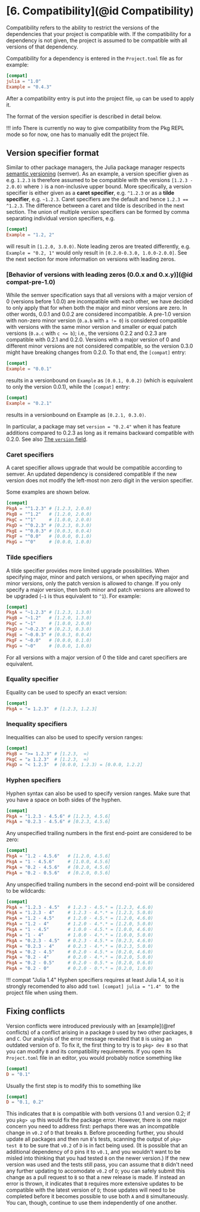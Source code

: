 # [**6.** Compatibility](@id Compatibility)

Compatibility refers to the ability to restrict the versions of the dependencies that your project is compatible with.
If the compatibility for a dependency is not given, the project is assumed to be compatible with all versions of that dependency.

Compatibility for a dependency is entered in the `Project.toml` file as for example:

```toml
[compat]
julia = "1.0"
Example = "0.4.3"
```

After a compatibility entry is put into the project file, `up` can be used to apply it.

The format of the version specifier is described in detail below.

!!! info
    There is currently no way to give compatibility from the Pkg REPL mode so for now, one has to manually edit the project file.

## Version specifier format

Similar to other package managers, the Julia package manager respects [semantic versioning](https://semver.org/) (semver).
As an example, a version specifier given as e.g. `1.2.3` is therefore assumed to be compatible with the versions `[1.2.3 - 2.0.0)` where `)` is a non-inclusive upper bound.
More specifically, a version specifier is either given as a **caret specifier**, e.g. `^1.2.3`  or as a **tilde specifier**, e.g. `~1.2.3`.
Caret specifiers are the default and hence `1.2.3 == ^1.2.3`. The difference between a caret and tilde is described in the next section.
The union of multiple version specifiers can be formed by comma separating individual version specifiers, e.g.
```toml
[compat]
Example = "1.2, 2"
```
will result in `[1.2.0, 3.0.0)`.  Note leading zeros are treated differently, e.g. `Example = "0.2, 1"` would only result in `[0.2.0-0.3.0, 1.0.0-2.0.0]`. See the next section for more information on versions with leading zeros.

### [Behavior of versions with leading zeros (0.0.x and 0.x.y)](@id compat-pre-1.0)

While the semver specification says that all versions with a major version of 0 (versions before 1.0.0) are incompatible
with each other, we have decided to only apply that for when both the major and minor versions are zero. In other words,
0.0.1 and 0.0.2 are considered incompatible. A pre-1.0 version with non-zero minor version (`0.a.b` with `a != 0`) is
considered compatible with versions with the same minor version and smaller or equal patch versions (`0.a.c` with `c <= b`);
i.e., the versions 0.2.2 and 0.2.3 are compatible with 0.2.1 and 0.2.0. Versions with a major version of 0 and different
minor versions are not considered compatible, so the version 0.3.0 might have breaking changes from 0.2.0. To that end, the
`[compat]` entry:

```toml
[compat]
Example = "0.0.1"
```

results in a versionbound on `Example` as `[0.0.1, 0.0.2)` (which is equivalent to only the version 0.0.1), while the
`[compat]` entry:

```toml
[compat]
Example = "0.2.1"
```

results in a versionbound on Example as `[0.2.1, 0.3.0)`.

In particular, a package may set `version = "0.2.4"` when it has feature additions compared to 0.2.3 as long as it
remains backward compatible with 0.2.0.  See also [The `version` field](@ref).

### Caret specifiers

A caret specifier allows upgrade that would be compatible according to semver.
An updated dependency is considered compatible if the new version does not modify the left-most non zero digit in the version specifier.

Some examples are shown below.

```toml
[compat]
PkgA = "^1.2.3" # [1.2.3, 2.0.0)
PkgB = "^1.2"   # [1.2.0, 2.0.0)
PkgC = "^1"     # [1.0.0, 2.0.0)
PkgD = "^0.2.3" # [0.2.3, 0.3.0)
PkgE = "^0.0.3" # [0.0.3, 0.0.4)
PkgF = "^0.0"   # [0.0.0, 0.1.0)
PkgG = "^0"     # [0.0.0, 1.0.0)
```

### Tilde specifiers

A tilde specifier provides more limited upgrade possibilities. When specifying major, minor
and patch versions, or when specifying major and minor versions, only the patch version is
allowed to change. If you only specify a major version, then both minor and patch versions
are allowed to be upgraded (`~1` is thus equivalent to `^1`).
For example:

```toml
[compat]
PkgA = "~1.2.3" # [1.2.3, 1.3.0)
PkgB = "~1.2"   # [1.2.0, 1.3.0)
PkgC = "~1"     # [1.0.0, 2.0.0)
PkgD = "~0.2.3" # [0.2.3, 0.3.0)
PkgE = "~0.0.3" # [0.0.3, 0.0.4)
PkgF = "~0.0"   # [0.0.0, 0.1.0)
PkgG = "~0"     # [0.0.0, 1.0.0)
```

For all versions with a major version of 0 the tilde and caret specifiers are equivalent.

### Equality specifier

Equality can be used to specify an exact version:

```toml
[compat]
PkgA = "= 1.2.3"  # [1.2.3, 1.2.3]
```

### Inequality specifiers

Inequalities can also be used to specify version ranges:

```toml
[compat]
PkgB = ">= 1.2.3" # [1.2.3,  ∞)
PkgC = "≥ 1.2.3"  # [1.2.3,  ∞)
PkgD = "< 1.2.3"  # [0.0.0, 1.2.3) = [0.0.0, 1.2.2]
```

### Hyphen specifiers

Hyphen syntax can also be used to specify version ranges. Make sure that you have a space on both sides of the hyphen.

```toml
[compat]
PkgA = "1.2.3 - 4.5.6" # [1.2.3, 4.5.6]
PkgA = "0.2.3 - 4.5.6" # [0.2.3, 4.5.6]
```

Any unspecified trailing numbers in the first end-point are considered to be zero:

```toml
[compat]
PkgA = "1.2 - 4.5.6"   # [1.2.0, 4.5.6]
PkgA = "1 - 4.5.6"     # [1.0.0, 4.5.6]
PkgA = "0.2 - 4.5.6"   # [0.2.0, 4.5.6]
PkgA = "0.2 - 0.5.6"   # [0.2.0, 0.5.6]
```

Any unspecified trailing numbers in the second end-point will be considered to be wildcards:

```toml
[compat]
PkgA = "1.2.3 - 4.5"   # 1.2.3 - 4.5.* = [1.2.3, 4.6.0)
PkgA = "1.2.3 - 4"     # 1.2.3 - 4.*.* = [1.2.3, 5.0.0)
PkgA = "1.2 - 4.5"     # 1.2.0 - 4.5.* = [1.2.0, 4.6.0)
PkgA = "1.2 - 4"       # 1.2.0 - 4.*.* = [1.2.0, 5.0.0)
PkgA = "1 - 4.5"       # 1.0.0 - 4.5.* = [1.0.0, 4.6.0)
PkgA = "1 - 4"         # 1.0.0 - 4.*.* = [1.0.0, 5.0.0)
PkgA = "0.2.3 - 4.5"   # 0.2.3 - 4.5.* = [0.2.3, 4.6.0)
PkgA = "0.2.3 - 4"     # 0.2.3 - 4.*.* = [0.2.3, 5.0.0)
PkgA = "0.2 - 4.5"     # 0.2.0 - 4.5.* = [0.2.0, 4.6.0)
PkgA = "0.2 - 4"       # 0.2.0 - 4.*.* = [0.2.0, 5.0.0)
PkgA = "0.2 - 0.5"     # 0.2.0 - 0.5.* = [0.2.0, 0.6.0)
PkgA = "0.2 - 0"       # 0.2.0 - 0.*.* = [0.2.0, 1.0.0)
```

!!! compat "Julia 1.4"
    Hyphen specifiers requires at least Julia 1.4, so it is strongly recomended to also add
    ```toml
    [compat]
    julia = "1.4"
    ```
    to the project file when using them.

## Fixing conflicts

Version conflicts were introduced previously with an [example](@ref conflicts)
of a conflict arising in a package `D` used by two other packages, `B` and `C`.
Our analysis of the error message revealed that `B` is using an outdated
version of `D`.
To fix it, the first thing to try is to `pkg> dev B` so that
you can modify `B` and its compatibility requirements.
If you open its `Project.toml` file in an editor, you would probably notice something like

```toml
[compat]
D = "0.1"
```

Usually the first step is to modify this to something like
```toml
[compat]
D = "0.1, 0.2"
```

This indicates that `B` is compatible with both versions 0.1 and version 0.2; if you `pkg> up`
this would fix the package error.
However, there is one major concern you need to address first: perhaps there was an incompatible change
in `v0.2` of `D` that breaks `B`.
Before proceeding further, you should update all packages and then run `B`'s tests, scanning the
output of `pkg> test B` to be sure that `v0.2` of `D` is in fact being used.
(It is possible that an additional dependency of `D` pins it to `v0.1`, and you wouldn't want to be misled into thinking that you had tested `B` on the newer version.)
If the new version was used and the tests still pass,
you can assume that `B` didn't need any further updating to accomodate `v0.2` of `D`;
you can safely submit this change as a pull request to `B` so that a new release is made.
If instead an error is thrown, it indicates that `B` requires more extensive updates to be
compatible with the latest version of `D`; those updates will need to be completed before
it becomes possible to use both `A` and `B` simultaneously.
You can, though, continue to use them independently of one another.
